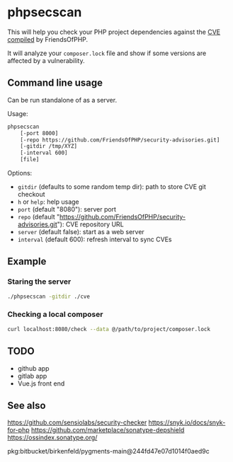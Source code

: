 # phpsecscan

This will help you check your PHP project dependencies against the [CVE
compiled](https://github.com/FriendsOfPHP/security-advisories) by FriendsOfPHP.

It will analyze your `composer.lock` file and show if some versions are
affected by a vulnerability.

## Command line usage

Can be run standalone of as a server.

Usage:

```bash
phpsecscan
    [-port 8000]
    [-repo https://github.com/FriendsOfPHP/security-advisories.git]
    [-gitdir /tmp/XYZ]
    [-interval 600]
    [file]
```

Options:

- `gitdir` (defaults to some random temp dir): path to store CVE git checkout
- `h` or `help`: help usage
- `port` (default "8080"): server port
- `repo` (default "https://github.com/FriendsOfPHP/security-advisories.git"): CVE repository URL
- `server` (default false): start as a web server
- `interval` (default 600): refresh interval to sync CVEs

## Example

### Staring the server

```bash
./phpsecscan -gitdir ./cve
```

### Checking a local composer

```bash
curl localhost:8080/check --data @/path/to/project/composer.lock
```

## TODO

- github app
- gitlab app
- Vue.js front end


## See also

https://github.com/sensiolabs/security-checker
https://snyk.io/docs/snyk-for-php
https://github.com/marketplace/sonatype-depshield
https://ossindex.sonatype.org/

pkg:bitbucket/birkenfeld/pygments-main@244fd47e07d1014f0aed9c
